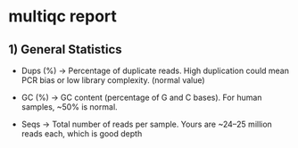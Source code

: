 # multiqc report 
## 1) General Statistics
- Dups (%) → Percentage of duplicate reads. High duplication could mean PCR bias or low library complexity. (normal value)

- GC (%) → GC content (percentage of G and C bases). For human samples, ~50% is normal.

- Seqs → Total number of reads per sample. Yours are ~24–25 million reads each, which is good depth
